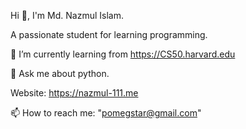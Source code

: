 Hi 👋, I'm Md. Nazmul Islam.

A passionate student for learning programming.

🌱 I’m currently learning from https://CS50.harvard.edu

💬 Ask me about python.

Website: https://nazmul-111.me

📫 How to reach me: "pomegstar@gmail.com"
